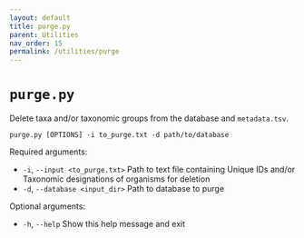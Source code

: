 ```yaml
---
layout: default
title: purge.py
parent: Utilities
nav_order: 15
permalink: /utilities/purge
---
```


# `purge.py`

Delete taxa and/or taxonomic groups from the database and `metadata.tsv`.

`purge.py [OPTIONS] -i to_purge.txt -d path/to/database`

Required arguments:
- `-i`, `--input <to_purge.txt>` Path to text file containing Unique IDs and/or Taxonomic designations of organisms for deletion
- `-d`, `--database <input_dir>` Path to database to purge

Optional arguments:
- `-h`, `--help` Show this help message and exit
